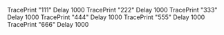 TracePrint "111"
Delay 1000
TracePrint "222"
Delay 1000
TracePrint "333"
Delay 1000
TracePrint "444"
Delay 1000
TracePrint "555"
Delay 1000
TracePrint "666"
Delay 1000
